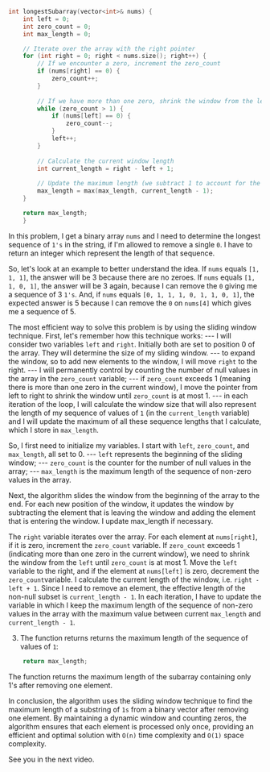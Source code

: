 ```cpp
int longestSubarray(vector<int>& nums) {
    int left = 0;
    int zero_count = 0;
    int max_length = 0;

    // Iterate over the array with the right pointer
    for (int right = 0; right < nums.size(); right++) {
        // If we encounter a zero, increment the zero_count
        if (nums[right] == 0) {
            zero_count++;
        }
        
        // If we have more than one zero, shrink the window from the left
        while (zero_count > 1) {
            if (nums[left] == 0) {
                zero_count--;
            }
            left++;
        }
       
        // Calculate the current window length
        int current_length = right - left + 1;
        
        // Update the maximum length (we subtract 1 to account for the required deletion)
        max_length = max(max_length, current_length - 1);
    }

    return max_length;
    }

```
In this problem, I get a binary array `nums` and I need to determine the longest sequence of `1's` in the string, if I'm allowed to remove a single `0`. I have to return an integer which represent the length of that sequence.

So, let's look at an example to better understand the idea.
If `nums` equals `[1, 1, 1]`, the answer will be 3 because there are no zeroes. 
If `nums` equals `[1, 1, 0, 1]`, the answer will be 3 again, because I can remove the `0` giving me a sequence of 3 `1's`.
And, if `nums` equals `[0, 1, 1, 1, 0, 1, 1, 0, 1]`, the expected answer is 5 because I can remove the `0` on `nums[4]` which gives me a sequence of 5.

The most efficient way to solve this problem is by using the sliding window technique.
First, let's remember how this technique works:
--- I will consider two variables `left` and `right`. Initially both are set to position 0 of the array. They will determine the size of my sliding ​​window.
--- to expand the window, so to add new elements to the window, I will move `right` to the right.
--- I will permanently control by counting the number of null values ​​in the array in the `zero_count` variable;
--- if `zero_count` exceeds 1 (meaning there is more than one zero in the current window), I move the pointer from left to right to shrink the window until `zero_count` is at most 1.
--- in each iteration of the loop, I will calculate the window size that will also represent the length of my sequence of values ​​of `1` (in the `current_length` variable) and I will update the maximum of all these sequence lengths that I calculate, which I store in `max_length`.


So, I first need to initialize my variables. I start with `left`, `zero_count`, and `max_length`, all set to 0. 
--- `left` represents the beginning of the sliding window;
--- `zero_count` is the counter for the number of null values ​​in the array;
--- `max_length` is the maximum length of the sequence of non-zero values ​​in the array.

Next, the algorithm slides the window from the beginning of the array to the end. For each new position of the window, it updates the window by subtracting the element that is leaving the window and adding the element that is entering the window. I update max_length if necessary.

The `right` variable iterates over the array.
For each element at `nums[right]`, if it is zero, increment the `zero_count` variable.
If `zero_count` exceeds 1 (indicating more than one zero in the current window), we need to shrink the window from the `left` until `zero_count` is at most 1.
Move the `left` variable to the right, and if the element at `nums[left]` is zero, decrement the `zero_count`variable.
I calculate the current length of the window, i.e. `right - left + 1`.
Since I need to remove an element, the effective length of the non-null subset is `current_length - 1`.
In each iteration, I have to update the variable in which I keep the maximum length of the sequence of non-zero values ​​in the array with the maximum value between current `max_length` and `current_length - 1`.

3. The function returns returns the maximum length of the sequence of values ​​of `1`:

```cpp
    return max_length; 
```
The function returns the maximum length of the subarray containing only 1's after removing one element.

In conclusion, the algorithm uses the sliding window technique to find the maximum length of a substring of `1s` from a binary vector after removing one element. By maintaining a dynamic window and counting zeros, the algorithm ensures that each element is processed only once, providing an efficient and optimal solution with `O(n)` time complexity and `O(1)` space complexity.

See you in the next video.